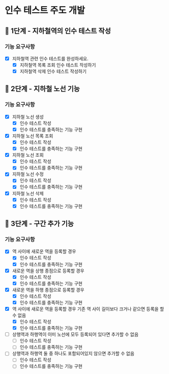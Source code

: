 # 인수 테스트 주도 개발

## 🚀 1단계 - 지하철역의 인수 테스트 작성

### 기능 요구사항
-[X] 지하철역 관련 인수 테스트를 완성하세요.
    -[X] 지하철역 목록 조회 인수 테스트 작성하기
    -[X] 지하철역 삭제 인수 테스트 작성하기

## 🚀 2단계 - 지하철 노선 기능

### 기능 요구사항
- [X] 지하철 노선 생성
  - [X] 인수 테스트 작성
  - [X] 인수 테스트를 충족하는 기능 구현
- [X] 지하철 노선 목록 조회
  - [X] 인수 테스트 작성
  - [X] 인수 테스트를 충족하는 기능 구현
- [X] 지하철 노선 조회
  - [X] 인수 테스트 작성
  - [X] 인수 테스트를 충족하는 기능 구현
- [X] 지하철 노선 수정
  - [X] 인수 테스트 작성
  - [X] 인수 테스트를 충족하는 기능 구현
- [X] 지하철 노선 삭제
  - [X] 인수 테스트 작성
  - [X] 인수 테스트를 충족하는 기능 구현

## 🚀 3단계 - 구간 추가 기능

### 기능 요구사항
- [X] 역 사이에 새로운 역을 등록할 경우
  - [X] 인수 테스트 작성
  - [X] 인수 테스트를 충족하는 기능 구현
- [X] 새로운 역을 상행 종점으로 등록할 경우
  - [X] 인수 테스트 작성
  - [X] 인수 테스트를 충족하는 기능 구현
- [X] 새로운 역을 하행 종점으로 등록할 경우
  - [X] 인수 테스트 작성
  - [X] 인수 테스트를 충족하는 기능 구현
- [X] 역 사이에 새로운 역을 등록할 경우 기존 역 사이 길이보다 크거나 같으면 등록을 할 수 없음
  - [X] 인수 테스트 작성
  - [X] 인수 테스트를 충족하는 기능 구현
- [ ] 상행역과 하행역이 이미 노선에 모두 등록되어 있다면 추가할 수 없음
  - [ ] 인수 테스트 작성
  - [ ] 인수 테스트를 충족하는 기능 구현
- [ ] 상행역과 하행역 둘 중 하나도 포함되어있지 않으면 추가할 수 없음
  - [ ] 인수 테스트 작성
  - [ ] 인수 테스트를 충족하는 기능 구현
